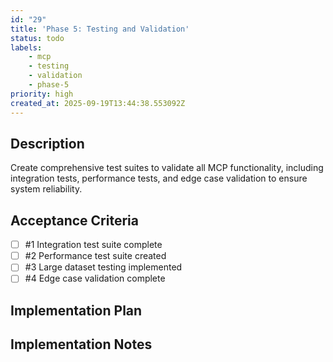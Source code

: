```yaml
---
id: "29"
title: 'Phase 5: Testing and Validation'
status: todo
labels:
    - mcp
    - testing
    - validation
    - phase-5
priority: high
created_at: 2025-09-19T13:44:38.553092Z
---
```

## Description

Create comprehensive test suites to validate all MCP functionality, including integration tests, performance tests, and edge case validation to ensure system reliability.

## Acceptance Criteria
<!-- AC:BEGIN -->

- [ ] #1 Integration test suite complete
- [ ] #2 Performance test suite created
- [ ] #3 Large dataset testing implemented
- [ ] #4 Edge case validation complete

<!-- AC:END -->

## Implementation Plan



## Implementation Notes


